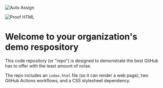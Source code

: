 ![Auto Assign](https://github.com/GBWhatsApp-Apk-Download-Official/demo-repository/actions/workflows/auto-assign.yml/badge.svg)

![Proof HTML](https://github.com/GBWhatsApp-Apk-Download-Official/demo-repository/actions/workflows/proof-html.yml/badge.svg)

# Welcome to your organization's demo respository
This code repository (or "repo") is designed to demonstrate the best GitHub has to offer with the least amount of noise.

The repo includes an `index.html` file (so it can render a web page), two GitHub Actions workflows, and a CSS stylesheet dependency.
